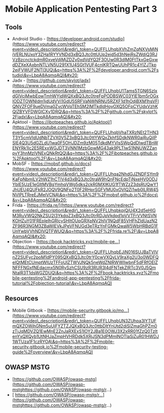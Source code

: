 # Mobile Application Pentesting Part 3

## Tools

* Android Studio - [https://developer.android.com/studio](https://www.youtube.com/redirect?event=video\_description\&redir\_token=QUFFLUhqbXVhZmZqNXVsMjNiVERLNUxoY3ZHa1RYYVNDd3xBQ3Jtc0ttUUp2ejd5d3hNejRsZWdiQ3RJVzBzcnctckdmR0xveVdjMjZDZy0xdVdYQ2F3OUw0R3dlM0FtTkxGeGxwdDZXeXAxbnNTLVN5U291X1U4SGt1VUF4cnlKRTQwUUhPR1c4YlZJTkp2ejFVWUF2NTI3UQ\&q=https%3A%2F%2Fdeveloper.android.com%2Fstudio\&v=LbpA8AqmqAQ)&#x20;
* Jadx - [https://github.com/skylot/jadx](https://www.youtube.com/redirect?event=video\_description\&redir\_token=QUFFLUhqbU1Tams5TGN6SzlxdGlVcjMwbEowTmhWYjdWQXxBQ3Jtc0treFpPODBSWC03YlE1bm5rOGxIODZTOWNldm1jdUdVVi1GdU5SRFVaNWNRNU5RZXF1d1hOdjBXM1hsVFlQNVZFOF9ueDVma0ZycWVqTEhSM2lMTkdIdHoyOXQ5OFpCYUdxVzhKQlZBYVFDWGlCXy1DRQ\&q=https%3A%2F%2Fgithub.com%2Fskylot%2Fjadx\&v=LbpA8AqmqAQ)&#x20;
* Apktool - [https://ibotpeaches.github.io/Apktool/](https://www.youtube.com/redirect?event=video\_description\&redir\_token=QUFFLUhqbVhaTXRzNEt2THN3T3Y5cmVIdUdNbTZVX0V5Z3xBQ3Jtc0ttYWQxZkhfSDdkNWR0ajRuQjlPSlE4Q3U5dGZLdU1wa0F5OHJDZm9zM05TdkdMYVlsSWpQdDlwdTBnWENYRk1Ic2E5RExxWGJDT3VNN1MzbGpwMG43ak9PLTlwS1NNUWZZanpvY3hnMzlVNExQNkRtQQ\&q=https%3A%2F%2Fibotpeaches.github.io%2FApktool%2F\&v=LbpA8AqmqAQ)&#x20;
* MobSF - [https://mobsf.github.io/docs](https://www.youtube.com/redirect?event=video\_description\&redir\_token=QUFFLUhqa2NhdGJZNDFSYm9KaFpNbmlLV2hWZ1hCTlV4d3xBQ3Jtc0traW9hQnFNcEdpTjNxeHV0ODJYblE5UzE1eGItMVBqYmhqVWg5dks2ckR0MXlKUG1fTWZzZ3dsRUQwY1JhUEU4QUFkR2JOQV9QNFp2T0F2RHprSGFVMU0xOVlQZi1wb0lLRW45NVlPLTRreEJMelVCNA\&q=https%3A%2F%2Fmobsf.github.io%2Fdocs\&v=LbpA8AqmqAQ)&#x20;
* Frida - [https://frida.re/](https://www.youtube.com/redirect?event=video\_description\&redir\_token=QUFFLUhqbkpjQjU4X2d5eHlGM3RuVWQ2NkZSU2I3YkdqZ3xBQ3Jtc0trRDJpVkdpd1pVVTFrVVNtSVNKOHZuY01FREplelhGRlcySHItOUpGRXpNV2hIV1NQdF85VHFhZldUazN2ZF96R3NGM3ZBaWlEVkJPeVFNUGd3eTRzYnFGMkQwaW5WbHRBdG1FUnYwbVVhNDlVQTFWUQ\&q=https%3A%2F%2Ffrida.re%2F\&v=LbpA8AqmqAQ)&#x20;
* Objection - [https://book.hacktricks.xyz/mobile-pe...](https://www.youtube.com/redirect?event=video\_description\&redir\_token=QUFFLUhqbEJiN016SUJBaTVIVnZ2SUFyc2poM1dPY095QXxBQ3Jtc0trY0cwVXQyLV9raXg2U3o0WDFQelQtMEtCUmptWlUzTFFoUlZTWVJNQk5neWdZNlRWWllwbnF5dFRfOElZNFFFNGxfNEdacmx5N0RySzhCSU9zR3RUR3l4dFNTekZlRTc3V0J5QmNtalR3T1dsWGZDUQ\&q=https%3A%2F%2Fbook.hacktricks.xyz%2Fmobile-pentesting%2Fandroid-app-pentesting%2Ffrida-tutorial%2Fobjection-tutorial\&v=LbpA8AqmqAQ)



## Resources

* Mobile Gitbook - [https://mobile-security.gitbook.io/mo...](https://www.youtube.com/redirect?event=video\_description\&redir\_token=QUFFLUhqbUN3ZUhpa3lYTUFmQXZOWjhGNm5uUjFYZTZJQXxBQ3Jtc0ttbDItYnUtd2diSlZmaGhPZm0zTjJqMDVZQ1EwMnE2ZnJaRXExS1lOY2JBa1E0OWJ3X2xRR01fZzQ0TzItenYxQXQyb1UtNHJaZmpHVHRDdk5XRjJSN3dPMmlNOTlaSjZuR01HWDJ1WTUza1F1czRYOA\&q=https%3A%2F%2Fmobile-security.gitbook.io%2Fmobile-security-testing-guide%2Foverview\&v=LbpA8AqmqAQ)



## OWASP MSTG

* [https://github.com/OWASP/owasp-mstg](https://github.com/OWASP/owasp-mstghttps://github.com/OWASP/owasp-mstg/r...)
* [  https://github.com/OWASP/owasp-mstg/r...](https://github.com/OWASP/owasp-mstghttps://github.com/OWASP/owasp-mstg/r...)

